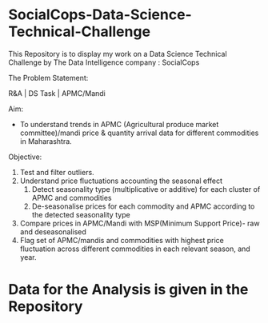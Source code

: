 # SocialCops-Data-Science-Technical-Challenge

This Repository is to display my work on a Data Science Technical Challenge by The Data Intelligence company : SocialCops

The Problem Statement:

R&A | DS Task | APMC/Mandi

Aim:

* To understand trends in APMC (Agricultural produce market committee)/mandi price & quantity arrival data for different commodities in Maharashtra. 


Objective:

1. Test and filter outliers. 
2. Understand price fluctuations accounting the seasonal effect
    1. Detect seasonality type (multiplicative or additive) for each cluster of APMC and commodities
    2. De-seasonalise prices for each commodity and APMC according to the detected seasonality type
3. Compare prices in APMC/Mandi with MSP(Minimum Support Price)- raw and deseasonalised
4. Flag set of APMC/mandis and commodities with highest price fluctuation across different commodities in each relevant season, and year.

# Data for the Analysis is given in the Repository
